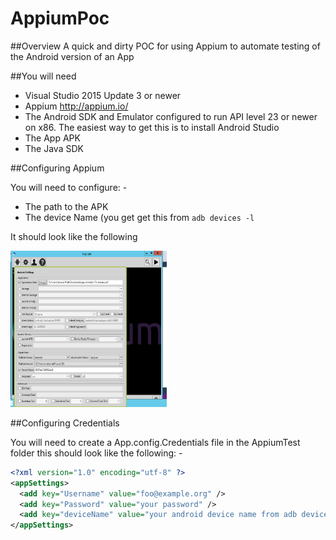 # AppiumPoc
##Overview
A quick and dirty POC for using Appium to automate testing of the Android version of an App

##You will need
* Visual Studio 2015 Update 3 or newer
* Appium http://appium.io/
* The Android SDK and Emulator configured to run API level 23 or newer on x86. The easiest way to get this is to install Android Studio
* The App APK
* The Java SDK

##Configuring Appium

You will need to configure: -
* The path to the APK
* The device Name (you get get this from ```adb devices -l```

It should look like the following

<img src="./Docs/AppiumSettings.png" height="250" width="250" >

##Configuring Credentials

You will need to create a App.config.Credentials file in the AppiumTest folder this should look like the following: -

```xml
<?xml version="1.0" encoding="utf-8" ?>
<appSettings>
  <add key="Username" value="foo@example.org" />
  <add key="Password" value="your password" />
  <add key="deviceName" value="your android device name from adb devices -l" />
</appSettings>
```
